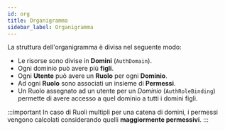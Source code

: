 ```yaml
---
id: org
title: Organigramma
sidebar_label: Organigramma
---
```


La struttura dell'organigramma è divisa nel seguente modo:

- Le risorse sono divise in **Domini** (`AuthDomain`).
- Ogni dominio può avere più **figli**.
- Ogni **Utente** può avere un **Ruolo** per ogni **Dominio**.
- Ad ogni **Ruolo** sono associati un insieme di **Permessi**.
- Un Ruolo assegnato ad un utente per un _Dominio_ (`AuthRoleBinding`) permette di avere accesso a quel dominio a tutti i domini figli.

:::important
In caso di Ruoli multipli per una catena di domini, i permessi vengono calcolati considerando quelli **maggiormente permessivi**.
:::
